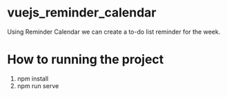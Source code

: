 # vuejs_reminder_calendar
Using Reminder Calendar we can create a to-do list reminder for the week.

# How to running the project
1. npm install
2. npm run serve

